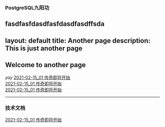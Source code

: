 ### PostgreSQL九阳功
fasdfasfdasdfasfdasdfasdffsda
---
layout: default
title: Another page
description: This is just another page
---

## Welcome to another page

_yay_
<a href='tree/202102/20210215_01.html'>2021-02-15_01 传奇即将开始<a/><br/>
<a href='tree/202102/20210215_01.html'>2021-02-15_01 传奇即将开始<a/><br/>
<a href='tree/202102/20210215_01.html'>2021-02-15_01 传奇即将开始<a/><br/>
* * *
### 技术文档
<a href='tree/202102/20210215_01.html'>2021-02-15_01 传奇即将开始<a/><br/>
